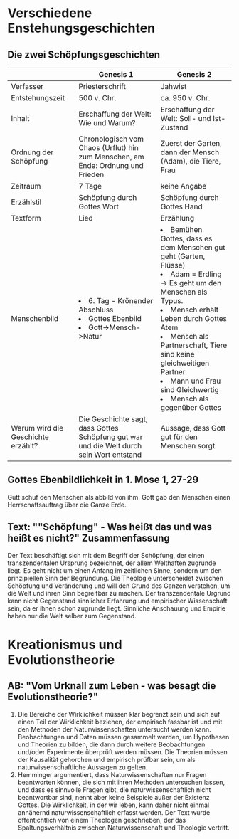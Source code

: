 # Verschiedene Enstehungsgeschichten

## Die zwei Schöpfungsgeschichten

| | Genesis 1 | Genesis 2 |
| --- | --- | --- |
|Verfasser|Priesterschrift|Jahwist|
|Entstehungszeit|500 v. Chr.|ca. 950 v. Chr.|
|Inhalt|Erschaffung der Welt: Wie und Warum?|Erschaffung der Welt: Soll- und Ist-Zustand|
|Ordnung der Schöpfung| Chronologisch vom Chaos (Urflut) hin zum Menschen, am Ende: Ordnung und Frieden|Zuerst der Garten, dann der Mensch (Adam), die Tiere, Frau|
|Zeitraum|7 Tage|keine Angabe|
|Erzählstil|Schöpfung durch Gottes Wort|Schöpfung durch Gottes Hand|
|Textform|Lied|Erzählung|
|Menschenbild| <li>6. Tag - Krönender Abschluss</li><li>Gottes Ebenbild</li><li>Gott->Mensch->Natur</li>|<li>Bemühen Gottes, dass es dem Menschen gut geht (Garten, Flüsse)</li><li>Adam = Erdling -> Es geht um den Menschen als Typus.</li><li>Mensch erhält Leben durch Gottes Atem</li><li>Mensch als Partnerschaft, Tiere sind keine gleichweitigen Partner</li><li>Mann und Frau sind Gleichwertig</li><li>Mensch als gegenüber Gottes</li>|
|Warum wird die Geschichte erzählt?| Die Geschichte sagt, dass Gottes Schöpfung gut war und die Welt durch sein Wort entstand|Aussage, dass Gott gut für den Menschen sorgt|


## Gottes Ebenbildlichkeit in 1. Mose 1, 27-29

Gutt schuf den Menschen als abbild von ihm. Gott gab den Menschen einen Herrschaftsauftrag über die Ganze Erde. 


## Text: ""Schöpfung" - Was heißt das und was heißt es nicht?" Zusammenfassung

Der Text beschäftigt sich mit dem Begriff der Schöpfung, der einen transzendentalen Ursprung bezeichnet, der allem Welthaften zugrunde liegt. Es geht nicht um einen Anfang im zeitlichen Sinne, sondern um den prinzipiellen Sinn der Begründung. Die Theologie unterscheidet zwischen Schöpfung und Veränderung und will den Grund des Ganzen verstehen, um die Welt und ihren Sinn begreifbar zu machen. Der transzendentale Urgrund kann nicht Gegenstand sinnlicher Erfahrung und empirischer Wissenschaft sein, da er ihnen schon zugrunde liegt. Sinnliche Anschauung und Empirie haben nur die Welt selber zum Gegenstand.



# Kreationismus und Evolutionstheorie

## AB: "Vom Urknall zum Leben - was besagt die Evolutionstheorie?"

1. Die Bereiche der Wirklichkeit müssen klar begrenzt sein und sich auf einen Teil der Wirklichkeit beziehen, der empirisch fassbar ist und mit den Methoden der Naturwissenschaften untersucht werden kann. Beobachtungen und Daten müssen gesammelt werden, um Hypothesen und Theorien zu bilden, die dann durch weitere Beobachtungen und/oder Experimente überprüft werden müssen. Die Theorien müssen der Kausalität gehorchen und empirisch prüfbar sein, um als naturwissenschaftliche Aussagen zu gelten.
2. Hemminger argumentiert, dass Naturwissenschaften nur Fragen beantworten können, die sich mit ihren Methoden untersuchen lassen, und dass es sinnvolle Fragen gibt, die naturwissenschaftlich nicht beantwortbar sind, nennt aber keine Beispiele außer der Existenz Gottes. Die Wirklichkeit, in der wir leben, kann daher nicht einmal annähernd naturwissenschaftlich erfasst werden. Der Text wurde offentichtlich von einem Theologen geschrieben, der das Spaltungsverhältnis zwischen Naturwissenschaft und Theologie vertritt.